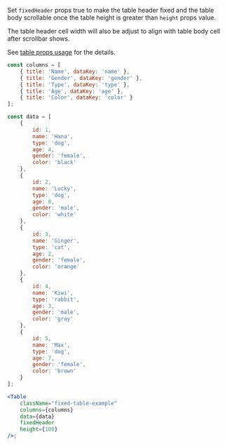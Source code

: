 Set `fixedHeader` props true to make the table header fixed and the table body scrollable once the table height is greater than `height` props value.

The table header cell width will also be adjust to align with table body cell after scrollbar shows.

See [table props usage](#table) for the details.

```jsx
const columns = [
    { title: 'Name', dataKey: 'name' },
    { title: 'Gender', dataKey: 'gender' },
    { title: 'Type', dataKey: 'type' },
    { title: 'Age', dataKey: 'age' },
    { title: 'Color', dataKey: 'color' }
];

const data = [
    {
        id: 1,
        name: 'Hana',
        type: 'dog',
        age: 4,
        gender: 'female',
        color: 'black'
    },
    {
        id: 2,
        name: 'Lucky',
        type: 'dog',
        age: 8,
        gender: 'male',
        color: 'white'
    },
    {
        id: 3,
        name: 'Ginger',
        type: 'cat',
        age: 2,
        gender: 'female',
        color: 'orange'
    },
    {
        id: 4,
        name: 'Kiwi',
        type: 'rabbit',
        age: 3,
        gender: 'male',
        color: 'gray'
    },
    {
        id: 5,
        name: 'Max',
        type: 'dog',
        age: 7,
        gender: 'female',
        color: 'brown'
    }
];

<Table
    className="fixed-table-example"
    columns={columns}
    data={data}
    fixedHeader
    height={100}
/>;
```
